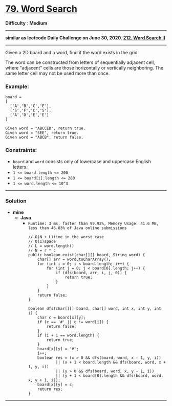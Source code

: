 # [79. Word Search](https://leetcode.com/problems/word-search/)

**Difficulty** : **Medium**

---

**similar as leetcode Daily Challenge on June 30, 2020. [212. Word Search II](https://github.com/103style/LeetCode/blob/master/Trie/212.%20Word%20Search%20II.md)**

---

Given a 2D board and a word, find if the word exists in the grid.

The word can be constructed from letters of sequentially adjacent cell, where "adjacent" cells are those horizontally or vertically neighboring. The same letter cell may not be used more than once.

### Example:
```
board =
[
  ['A','B','C','E'],
  ['S','F','C','S'],
  ['A','D','E','E']
]

Given word = "ABCCED", return true.
Given word = "SEE", return true.
Given word = "ABCB", return false.
``` 

### Constraints:
* `board` and `word` consists only of lowercase and uppercase English letters.
* `1 <= board.length <= 200`
* `1 <= board[i].length <= 200`
* `1 <= word.length <= 10^3`


---

### Solution
* **mine**
  * **Java**
    * `Runtime: 3 ms, faster than 99.92%, Memory Usage: 41.6 MB, less than 46.03% of Java online submissions`
      ```
      // O(N + L)time in the worst case
      // O(1)space
      // L = word.length()
      // N = r * c
      public boolean exist(char[][] board, String word) {
          char[] arr = word.toCharArray();
          for (int i = 0; i < board.length; i++) {
              for (int j = 0; j < board[0].length; j++) {
                  if (dfs(board, arr, i, j, 0)) {
                      return true;
                  }
              }
          }
          return false;
      }

      boolean dfs(char[][] board, char[] word, int x, int y, int i) {
          char c = board[x][y];
          if (c == '#' || c != word[i]) {
              return false;
          }
          if (i + 1 == word.length) {
              return true;
          }
          board[x][y] = '#';
          i++;
          boolean res = (x > 0 && dfs(board, word, x - 1, y, i))
                  || (x + 1 < board.length && dfs(board, word, x + 1, y, i))
                  || (y > 0 && dfs(board, word, x, y - 1, i))
                  || (y + 1 < board[0].length && dfs(board, word, x, y + 1, i));
          board[x][y] = c;
          return res;
      }
      ```
  
  
---
